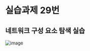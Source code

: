 # 실습과제 29번

## 네트워크 구성 요소 탐색 실습
![image](https://github.com/user-attachments/assets/9402f75a-f796-442d-9315-da4f0f8a7e3d)
